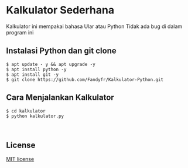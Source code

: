 # Kalkulator Sederhana
Kalkulator ini mempakai bahasa Ular atau Python
Tidak ada bug di dalam program ini

## Instalasi Python dan git clone

```
$ apt update - y && apt upgrade -y
$ apt install python -y
$ apt install git -y
$ git clone https://github.com/Fandyfr/Kalkulator-Python.git
```

## Cara Menjalankan Kalkulator

```
$ cd kalkulator
$ python kalkulator.py
```

<br>

## License

[MIT license](LICENSE)
